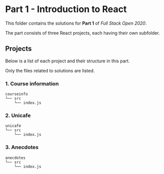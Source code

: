 # Part 1 - Introduction to React

This folder contains the solutions for __Part 1__ of _Full Stack Open 2020_.

The part consists of three React projects, each having their own subfolder.

## Projects

Below is a list of each project and their structure in this part.

Only the files related to solutions are listed.

### 1. Course information

```
courseinfo
└── src
    └── index.js
```

### 2. Unicafe

```
unicafe
└── src
    └── index.js
```

### 3. Anecdotes

```
anecdotes
└── src
    └── index.js
```

